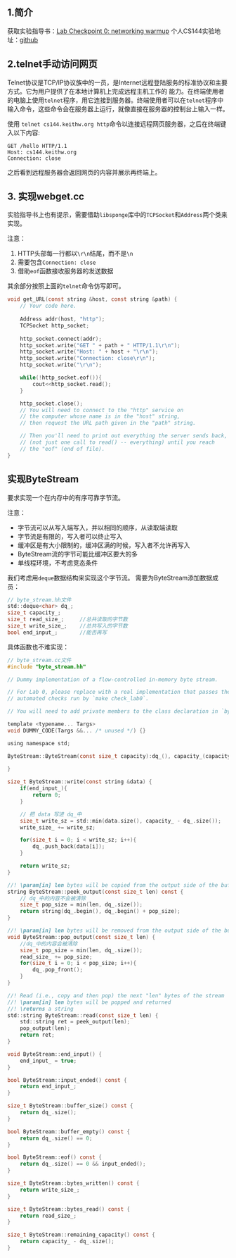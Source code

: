 ## 1.简介
获取实验指导书：[Lab Checkpoint 0: networking warmup](https://vixbob.github.io/cs144-web-page/assignments/lab0.pdf)
个人CS144实验地址：[github](https://github.com/BlackGhostLzc/CS144.git)



## 2.telnet手动访问网页

Telnet协议是TCP/IP协议族中的一员，是Internet远程登陆服务的标准协议和主要方式。它为用户提供了在本地计算机上完成远程主机工作的 能力。在终端使用者的电脑上使用`telnet`程序，用它连接到服务器。终端使用者可以在`telnet`程序中输入命令，这些命令会在服务器上运行，就像直接在服务器的控制台上输入一样。

使用 `telnet cs144.keithw.org http`命令以连接远程网页服务器，之后在终端键入以下内容:
```
GET /hello HTTP/1.1
Host: cs144.keithw.org
Connection: close
```
之后看到远程服务器会返回网页的内容并展示再终端上。




## 3. 实现webget.cc
实验指导书上也有提示，需要借助`libsponge`库中的`TCPSocket`和`Address`两个类来实现。

注意：

1. HTTP头部每一行都以`\r\n`结尾，而不是`\n`
2. 需要包含`Connection: close`
3. 借助`eof`函数接收服务器的发送数据

其余部分按照上面的`telnet`命令仿写即可。
```c
void get_URL(const string &host, const string &path) {
    // Your code here.
    
    Address addr(host, "http");
    TCPSocket http_socket;
    
    http_socket.connect(addr);
    http_socket.write("GET " + path + " HTTP/1.1\r\n");
    http_socket.write("Host: " + host + "\r\n");
    http_socket.write("Connection: close\r\n");
    http_socket.write("\r\n");

    while(!http_socket.eof()){
        cout<<http_socket.read();
    }

    http_socket.close();
    // You will need to connect to the "http" service on
    // the computer whose name is in the "host" string,
    // then request the URL path given in the "path" string.

    // Then you'll need to print out everything the server sends back,
    // (not just one call to read() -- everything) until you reach
    // the "eof" (end of file).
}
```



## 实现ByteStream

要求实现一个在内存中的有序可靠字节流。

注意：

* 字节流可以从写入端写入，并以相同的顺序，从读取端读取
* 字节流是有限的，写入者可以终止写入
* 缓冲区是有大小限制的，缓冲区满的时候，写入者不允许再写入
* ByteStream流的字节可能比缓冲区要大的多
* 单线程环境，不考虑竞态条件

我们考虑用`deque`数据结构来实现这个字节流。
需要为ByteStream添加数据成员：
```c
// byte_stream.hh文件
std::deque<char> dq_;
size_t capacity_;
size_t read_size_;     //总共读取的字节数
size_t write_size_;    //总共写入的字节数
bool end_input_;       //能否再写
```


具体函数也不难实现：
```c
// byte_stream.cc文件
#include "byte_stream.hh"

// Dummy implementation of a flow-controlled in-memory byte stream.

// For Lab 0, please replace with a real implementation that passes the
// automated checks run by `make check_lab0`.

// You will need to add private members to the class declaration in `byte_stream.hh`

template <typename... Targs>
void DUMMY_CODE(Targs &&... /* unused */) {}

using namespace std;

ByteStream::ByteStream(const size_t capacity):dq_(), capacity_(capacity), read_size_(0), write_size_(0),end_input_(0) { 
    
}

size_t ByteStream::write(const string &data) {
    if(end_input_){
        return 0;
    }

    // 把 data 写进 dq_中
    size_t write_sz = std::min(data.size(), capacity_ - dq_.size());
    write_size_ += write_sz;

    for(size_t i = 0; i < write_sz; i++){
        dq_.push_back(data[i]);
    }

    return write_sz;
}

//! \param[in] len bytes will be copied from the output side of the buffer
string ByteStream::peek_output(const size_t len) const {
    // dq_中的内容不会被清除
    size_t pop_size = min(len, dq_.size());
    return string(dq_.begin(), dq_.begin() + pop_size);
}

//! \param[in] len bytes will be removed from the output side of the buffer
void ByteStream::pop_output(const size_t len) { 
    //dq_中的内容会被清除
    size_t pop_size = min(len, dq_.size());
    read_size_ += pop_size;
    for(size_t i = 0; i < pop_size; i++){
        dq_.pop_front();
    }
}

//! Read (i.e., copy and then pop) the next "len" bytes of the stream
//! \param[in] len bytes will be popped and returned
//! \returns a string
std::string ByteStream::read(const size_t len) {
    std::string ret = peek_output(len);
    pop_output(len);
    return ret;
}

void ByteStream::end_input() {
    end_input_ = true;
}

bool ByteStream::input_ended() const { 
    return end_input_;    
}

size_t ByteStream::buffer_size() const { 
    return dq_.size();
}

bool ByteStream::buffer_empty() const { 
    return dq_.size() == 0;
}

bool ByteStream::eof() const { 
    return dq_.size() == 0 && input_ended();    
}

size_t ByteStream::bytes_written() const { 
    return write_size_;
}

size_t ByteStream::bytes_read() const { 
    return read_size_;
}

size_t ByteStream::remaining_capacity() const { 
    return capacity_ - dq_.size();    
}

```



